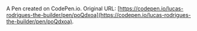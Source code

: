 # 

A Pen created on CodePen.io. Original URL: [https://codepen.io/lucas-rodrigues-the-builder/pen/poQdxoa](https://codepen.io/lucas-rodrigues-the-builder/pen/poQdxoa).

